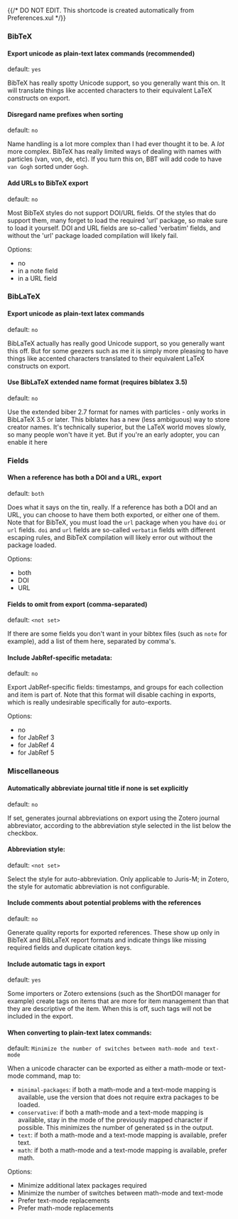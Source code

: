 {{/* DO NOT EDIT. This shortcode is created automatically from Preferences.xul */}}
### BibTeX

#### Export unicode as plain-text latex commands (recommended)

default: `yes`

BibTeX has really spotty Unicode support, so you generally want this on. It will translate things like accented characters
to their equivalent LaTeX constructs on export.

#### Disregard name prefixes when sorting

default: `no`

Name handling is a lot more complex than I had ever thought it to be. A *lot* more complex. BibTeX has
really limited ways of dealing with names with particles (van, von, de, etc). If you turn this on, BBT
will add code to have `van Gogh` sorted under `Gogh`.

#### Add URLs to BibTeX export

default: `no`

Most BibTeX styles do not support DOI/URL fields. Of the styles that do support them, many forget to load the required 'url' package, so make sure to load it yourself. DOI and URL fields are so-called 'verbatim' fields, and without the 'url' package loaded compilation will likely fail.

Options:

* no
* in a note field
* in a URL field

### BibLaTeX

#### Export unicode as plain-text latex commands

default: `no`

BibLaTeX actually has really good Unicode support, so you generally want this off. But for some geezers such as me it is
simply more pleasing to have things like accented characters translated to their equivalent LaTeX constructs on export.

#### Use BibLaTeX extended name format (requires biblatex 3.5)

default: `no`

Use the extended biber 2.7 format for names with particles - only works in BibLaTeX 3.5 or later.
This biblatex has a new (less ambiguous) way to store creator names. It's technically
superior, but the LaTeX world moves slowly, so many people won't have it yet. But if you're an early adopter,
you can enable it here

### Fields

#### When a reference has both a DOI and a URL, export

default: `both`

Does what it says on the tin, really. If a reference has both a DOI and an URL, you can choose to have them both exported, or either one of them. Note that for BibTeX,
you must load the `url` package when you have `doi` or `url` fields. `doi` and `url` fields are so-called `verbatim` fields with different escaping rules, and
BibTeX compilation will likely error out without the package loaded.

Options:

* both
* DOI
* URL

#### Fields to omit from export (comma-separated)

default: `<not set>`

If there are some fields you don't want in your bibtex files (such as `note` for example), add a list of them here, separated by comma's.

#### Include JabRef-specific metadata:

default: `no`

Export JabRef-specific fields: timestamps, and groups for each collection and item is part of. Note that this format will disable caching in exports, which is really undesirable specifically for auto-exports.

Options:

* no
* for JabRef 3
* for JabRef 4
* for JabRef 5

### Miscellaneous

#### Automatically abbreviate journal title if none is set explicitly

default: `no`

If set, generates journal abbreviations on export using the Zotero journal abbreviator, according to the abbreviation style selected in the list below the checkbox.

#### Abbreviation style:

default: `<not set>`

Select the style for auto-abbreviation. Only applicable to Juris-M; in Zotero, the style for automatic
abbreviation is not configurable.

#### Include comments about potential problems with the references

default: `no`

Generate quality reports for exported references. These show up only in BibTeX and BibLaTeX report formats and indicate things like missing required fields and 
duplicate citation keys.

#### Include automatic tags in export

default: `yes`

Some importers or Zotero extensions (such as the ShortDOI manager for example) create tags on items that are more for item management than that
they are descriptive of the item. When this is off, such tags will not be included in the export.

#### When converting to plain-text latex commands:

default: `Minimize the number of switches between math-mode and text-mode`

When a unicode character can be exported as either a math-mode or text-mode command, map to:

* `minimal-packages`: if both a math-mode and a text-mode mapping is available, use the version that does not require
   extra packages to be loaded.
* `conservative`: if both a math-mode and a text-mode mapping is available, stay in the mode of the previously mapped
   character if possible. This minimizes the number of generated `$`s in the output.
* `text`: if both a math-mode and a text-mode mapping is available, prefer text.
* `math`: if both a math-mode and a text-mode mapping is available, prefer math.

Options:

* Minimize additional latex packages required
* Minimize the number of switches between math-mode and text-mode
* Prefer text-mode replacements
* Prefer math-mode replacements


